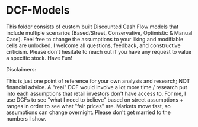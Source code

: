 # DCF-Models
This folder consists of custom built Discounted Cash Flow models that include multiple scenarios (Based/Street, Conservative, Optimistic & Manual Case). Feel free to change the assumptions to your liking and modifiable cells are unlocked. I welcome all questions, feedback, and constructive criticism. Please don't hesitate to reach out if you have any request to value a specific stock. Have Fun! 
 
 
 
Disclaimers:

This is just one point of reference for your own analysis and research; NOT financial advice. A "real" DCF would involve a lot more time / research put into each assumptions that retail investors don't have access to. For me, I use DCFs to see "what I need to believe" based on street assumptions + ranges in order to see what "fair prices" are. Markets move fast, so assumptions can change overnight. Please don't get married to the numbers I show. 
